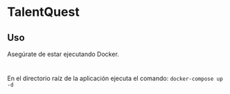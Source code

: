 # TalentQuest

## Uso
Asegúrate de estar ejecutando Docker.
#
En el directorio raíz de la aplicación ejecuta el comando: ```docker-compose up -d```

